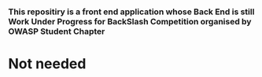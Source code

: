 ### This repositiry is a front end application whose Back End is still Work Under Progress for BackSlash Competition organised by OWASP Student Chapter

# Not needed
